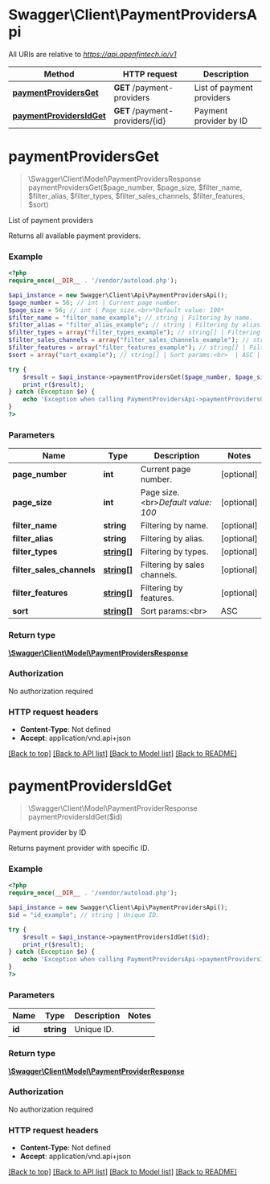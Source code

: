 # Swagger\Client\PaymentProvidersApi

All URIs are relative to *https://api.openfintech.io/v1*

Method | HTTP request | Description
------------- | ------------- | -------------
[**paymentProvidersGet**](PaymentProvidersApi.md#paymentProvidersGet) | **GET** /payment-providers | List of payment providers
[**paymentProvidersIdGet**](PaymentProvidersApi.md#paymentProvidersIdGet) | **GET** /payment-providers/{id} | Payment provider by ID


# **paymentProvidersGet**
> \Swagger\Client\Model\PaymentProvidersResponse paymentProvidersGet($page_number, $page_size, $filter_name, $filter_alias, $filter_types, $filter_sales_channels, $filter_features, $sort)

List of payment providers

Returns all available payment providers.

### Example
```php
<?php
require_once(__DIR__ . '/vendor/autoload.php');

$api_instance = new Swagger\Client\Api\PaymentProvidersApi();
$page_number = 56; // int | Current page number.
$page_size = 56; // int | Page size.<br>*Default value: 100*
$filter_name = "filter_name_example"; // string | Filtering by name.
$filter_alias = "filter_alias_example"; // string | Filtering by alias.
$filter_types = array("filter_types_example"); // string[] | Filtering by types.
$filter_sales_channels = array("filter_sales_channels_example"); // string[] | Filtering by sales channels.
$filter_features = array("filter_features_example"); // string[] | Filtering by features.
$sort = array("sort_example"); // string[] | Sort params:<br>  | ASC | DESC | |-----|------| | name | -name | | alias | -alias |

try {
    $result = $api_instance->paymentProvidersGet($page_number, $page_size, $filter_name, $filter_alias, $filter_types, $filter_sales_channels, $filter_features, $sort);
    print_r($result);
} catch (Exception $e) {
    echo 'Exception when calling PaymentProvidersApi->paymentProvidersGet: ', $e->getMessage(), PHP_EOL;
}
?>
```

### Parameters

Name | Type | Description  | Notes
------------- | ------------- | ------------- | -------------
 **page_number** | **int**| Current page number. | [optional]
 **page_size** | **int**| Page size.&lt;br&gt;*Default value: 100* | [optional]
 **filter_name** | **string**| Filtering by name. | [optional]
 **filter_alias** | **string**| Filtering by alias. | [optional]
 **filter_types** | [**string[]**](../Model/string.md)| Filtering by types. | [optional]
 **filter_sales_channels** | [**string[]**](../Model/string.md)| Filtering by sales channels. | [optional]
 **filter_features** | [**string[]**](../Model/string.md)| Filtering by features. | [optional]
 **sort** | [**string[]**](../Model/string.md)| Sort params:&lt;br&gt;  | ASC | DESC | |-----|------| | name | -name | | alias | -alias | | [optional]

### Return type

[**\Swagger\Client\Model\PaymentProvidersResponse**](../Model/PaymentProvidersResponse.md)

### Authorization

No authorization required

### HTTP request headers

 - **Content-Type**: Not defined
 - **Accept**: application/vnd.api+json

[[Back to top]](#) [[Back to API list]](../../README.md#documentation-for-api-endpoints) [[Back to Model list]](../../README.md#documentation-for-models) [[Back to README]](../../README.md)

# **paymentProvidersIdGet**
> \Swagger\Client\Model\PaymentProviderResponse paymentProvidersIdGet($id)

Payment provider by ID

Returns payment provider with specific ID.

### Example
```php
<?php
require_once(__DIR__ . '/vendor/autoload.php');

$api_instance = new Swagger\Client\Api\PaymentProvidersApi();
$id = "id_example"; // string | Unique ID.

try {
    $result = $api_instance->paymentProvidersIdGet($id);
    print_r($result);
} catch (Exception $e) {
    echo 'Exception when calling PaymentProvidersApi->paymentProvidersIdGet: ', $e->getMessage(), PHP_EOL;
}
?>
```

### Parameters

Name | Type | Description  | Notes
------------- | ------------- | ------------- | -------------
 **id** | **string**| Unique ID. |

### Return type

[**\Swagger\Client\Model\PaymentProviderResponse**](../Model/PaymentProviderResponse.md)

### Authorization

No authorization required

### HTTP request headers

 - **Content-Type**: Not defined
 - **Accept**: application/vnd.api+json

[[Back to top]](#) [[Back to API list]](../../README.md#documentation-for-api-endpoints) [[Back to Model list]](../../README.md#documentation-for-models) [[Back to README]](../../README.md)

